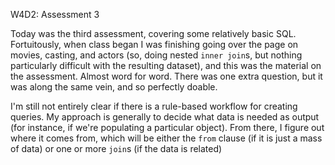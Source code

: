W4D2: Assessment 3

Today was the third assessment, covering some relatively basic SQL. Fortuitously, when class began I was finishing going over the page on movies, casting, and actors (so, doing nested `inner join`s, but nothing particularly difficult with the resulting dataset), and this was the material on the assessment. Almost word for word. There was one extra question, but it was along the same vein, and so perfectly doable.

I'm still not entirely clear if there is a rule-based workflow for creating queries. My approach is generally to decide what data is needed as output (for instance, if we're populating a particular object). From there, I figure out where it comes from, which will be either the `from` clause (if it is just a mass of data) or one or more `join`s (if the data is related)
